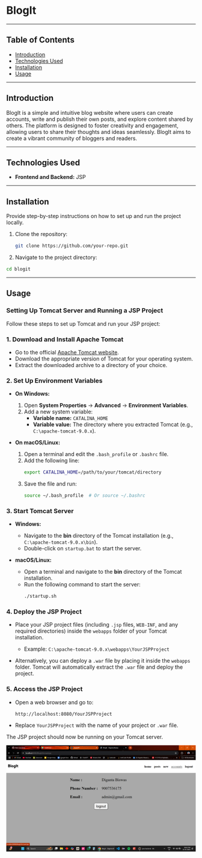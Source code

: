 # BlogIt

---

## Table of Contents
- [Introduction](#introduction)
- [Technologies Used](#technologies-used)
- [Installation](#installation)
- [Usage](#usage)

---

## Introduction

BlogIt is a simple and intuitive blog website where users can create accounts, write and publish their own posts, and explore content shared by others. The platform is designed to foster creativity and engagement, allowing users to share their thoughts and ideas seamlessly. BlogIt aims to create a vibrant community of bloggers and readers.

---

## Technologies Used

- **Frontend and Backend:** JSP

---

## Installation

Provide step-by-step instructions on how to set up and run the project locally.

1. Clone the repository:
   ```bash
   git clone https://github.com/your-repo.git
   ```

2. Navigate to the project directory:
  ```bash
  cd blogit
  ```

---

## Usage

### Setting Up Tomcat Server and Running a JSP Project

Follow these steps to set up Tomcat and run your JSP project:

### 1. Download and Install Apache Tomcat

- Go to the official [Apache Tomcat website](https://tomcat.apache.org/).
- Download the appropriate version of Tomcat for your operating system.
- Extract the downloaded archive to a directory of your choice.

### 2. Set Up Environment Variables

- **On Windows:**
    1. Open **System Properties** → **Advanced** → **Environment Variables**.
    2. Add a new system variable:
       - **Variable name:** `CATALINA_HOME`
       - **Variable value:** The directory where you extracted Tomcat (e.g., `C:\apache-tomcat-9.0.x`).

- **On macOS/Linux:**
    1. Open a terminal and edit the `.bash_profile` or `.bashrc` file.
    2. Add the following line:
       ```bash
       export CATALINA_HOME=/path/to/your/tomcat/directory
       ```
    3. Save the file and run:
       ```bash
       source ~/.bash_profile  # Or source ~/.bashrc
       ```

### 3. Start Tomcat Server

- **Windows:**
    - Navigate to the **bin** directory of the Tomcat installation (e.g., `C:\apache-tomcat-9.0.x\bin`).
    - Double-click on `startup.bat` to start the server.
  
- **macOS/Linux:**
    - Open a terminal and navigate to the **bin** directory of the Tomcat installation.
    - Run the following command to start the server:
      ```bash
      ./startup.sh
      ```

### 4. Deploy the JSP Project

- Place your JSP project files (including `.jsp` files, `WEB-INF`, and any required directories) inside the `webapps` folder of your Tomcat installation.
    - Example: `C:\apache-tomcat-9.0.x\webapps\YourJSPProject`
  
- Alternatively, you can deploy a `.war` file by placing it inside the `webapps` folder. Tomcat will automatically extract the `.war` file and deploy the project.

### 5. Access the JSP Project

- Open a web browser and go to:
    ```
    http://localhost:8080/YourJSPProject
    ```
- Replace `YourJSPProject` with the name of your project or `.war` file.

The JSP project should now be running on your Tomcat server.


![image info](./screenshots/accounts-page.png)

